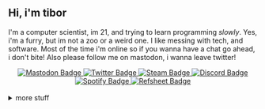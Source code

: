 ## Hi, i'm tibor

I'm a computer scientist, im 21, and trying to learn programming *slowly*. Yes, i'm a furry, but im not a zoo or a weird one. I like messing with tech, and software. Most of the time i'm online so if you wanna have a chat go ahead, i don't bite! Also please follow me on mastodon, i wanna leave twitter!

<div id="badges", align="center">
  <a href="https://furry.engineer/@tibor">
    <img src="https://img.shields.io/badge/Mastodon-5d51e8?style=flat&logo=mastodon&logoColor=white" alt="Mastodon Badge"/>
  </a>
  <a href="https://twitter.com/tibor309">
    <img src="https://img.shields.io/badge/Twitter-1DA1F2?style=flat&logo=twitter&logoColor=white" alt="Twitter Badge"/>
  </a>
  <a href="https://steamcommunity.com/id/tibor309">
    <img src="https://img.shields.io/badge/Steam-%23000000?style=flat&logo=steam" alt="Steam Badge"/>
  </a>
  <a href="https://discord.com/channels/@me/711906232956616745">
    <img src="https://img.shields.io/badge/Discord-5662f6?style=flat&logo=discord&logoColor=white" alt="Discord Badge"/>
  </a>
  <a href="https://open.spotify.com/user/11147307035?si=01e35e0ff9ed4370">
    <img src="https://img.shields.io/badge/Spotify-1DB954.svg?style=flat&logo=Spotify&logoColor=white" alt="Spotify Badge"/>
  </a>
  <a href="https://refsheet.net/Tibor">
    <img src="https://img.shields.io/badge/Refsheet-1dbcad?&style=flat&logo=refsheet" alt="Refsheet Badge"/>
  </a>
</div>

<br/>

<details>
<summary>
  more stuff
</summary>

### :fire: GitHub stats
[![](https://github-readme-streak-stats.herokuapp.com/?user=Tibor309&theme=react&hide_border=true&count_private=false)][funny]
[![](https://github-readme-stats.vercel.app/api?username=tibor309&theme=react&hide_border=true&include_all_commits=false&count_private=false&hide_rank=true&show_icons=true)][funny]
<br/>
  
### 🖥️ My configs  
### Main pc
It's old, but as long as it works, im happy with it. I mostly play lighter games, so don't experience any big hiccups or laggs.

```text
 lllllllllllllll   lllllllllllllll  Tibor@TIBOR-PC
 lllllllllllllll   lllllllllllllll  --------------
 lllllllllllllll   lllllllllllllll  OS: Windows 11 Pro [64-bit] (ReviOS 11 22.07)
 lllllllllllllll   lllllllllllllll  Host: MSI MS-7996
 lllllllllllllll   lllllllllllllll  Kernel: 10.0.22621.0
 lllllllllllllll   lllllllllllllll  Motherboard: MSI H110M PRO-D (MS-7996)
 lllllllllllllll   lllllllllllllll  Uptime: 22 minutes
                                    Packages: 1 (choco)
 lllllllllllllll   lllllllllllllll  Shell: PowerShell v5.1.22621.169
 lllllllllllllll   lllllllllllllll  Resolution: 1920x1080
 lllllllllllllll   lllllllllllllll  Terminal: Windows Terminal
 lllllllllllllll   lllllllllllllll  CPU: Intel(R) Pentium(R) CPU G4560 @ 3.504GHz
 lllllllllllllll   lllllllllllllll  GPU: NVIDIA GeForce GT 730
 lllllllllllllll   lllllllllllllll  Memory: 5.04 GiB / 15.97 GiB (31%)
 lllllllllllllll   lllllllllllllll  Disk (C:): 124 GiB / 222 GiB (56%)
```
  
  
  
### Laptop
I use this for school, programming, and everything else. The ram may seem not much, but i increased the paging file size, so it's not a problem.

```text
 lllllllllllllll   lllllllllllllll  tibor@TIBOR-LAPTOP
 lllllllllllllll   lllllllllllllll  ------------------
 lllllllllllllll   lllllllllllllll  OS: Windows 11 Pro [64-bit]
 lllllllllllllll   lllllllllllllll  Host: LENOVO 82KU
 lllllllllllllll   lllllllllllllll  Kernel: 10.0.22621.0
 lllllllllllllll   lllllllllllllll  Motherboard: LENOVO LNVNB161216
 lllllllllllllll   lllllllllllllll  Uptime: 31 minutes
                                    Packages: 1 (choco)
 lllllllllllllll   lllllllllllllll  Shell: PowerShell v5.1.22621.963
 lllllllllllllll   lllllllllllllll  Resolution: 1920x1080
 lllllllllllllll   lllllllllllllll  Terminal: Windows Terminal
 lllllllllllllll   lllllllllllllll  CPU: AMD Ryzen 5 5500U with Radeon Graphics
 lllllllllllllll   lllllllllllllll  GPU: AMD Radeon(TM) Graphics
 lllllllllllllll   lllllllllllllll  Memory: 5,55 GiB / 5,85 GiB (94%)
 lllllllllllllll   lllllllllllllll  Disk (C:): 142 GiB / 236 GiB (60%)
```  

</details>





<!---
links:
--->
[twitter]: https://twitter.com/tibor309
[steam]: https://steamcommunity.com/id/tibor309
[discord]: https://discord.com/channels/@me/711906232956616745
[spotify]: https://open.spotify.com/user/11147307035?si=01e35e0ff9ed4370
[ref]: https://refsheet.net/Tibor

[vscode]: https://code.visualstudio.com/
[py]: https://www.python.org/
[dpy]: https://discordpy.readthedocs.io/en/stable/index.html
[linux]: https://hu.wikipedia.org/wiki/Linux
[replit]: https://replit.com

[funny]: https://cdn.discordapp.com/emojis/433676845230325780.gif
